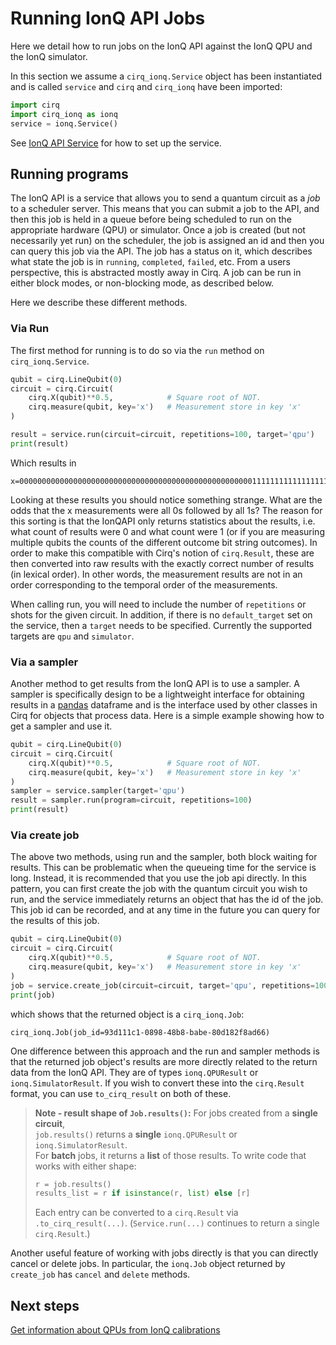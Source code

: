 # Running IonQ API Jobs

Here we detail how to run jobs on the IonQ API against the IonQ QPU and the
IonQ simulator.

In this section we assume a `cirq_ionq.Service` object has been instantiated and is
called `service` and `cirq` and `cirq_ionq` have been imported:

```python
import cirq
import cirq_ionq as ionq
service = ionq.Service()
```

See [IonQ API Service](service.md) for how to set up the service.

## Running programs

The IonQ API is a service that allows you to send a quantum circuit as a _job_
to a scheduler server. This means that you can submit a job to the API, and
then this job is held in a queue before being scheduled to run on the appropriate
hardware (QPU) or simulator. Once a job is created (but not necessarily yet run)
on the scheduler, the job is assigned an id and then you can query this
job via the API. The job has a status on it, which describes what state the job is in
`running`, `completed`, `failed`, etc. From a users perspective, this is abstracted
mostly away in Cirq. A job can be run in either block modes, or non-blocking mode,
as described below.

Here we describe these different methods.

### Via Run

The first method for running is to do so via the `run` method on `cirq_ionq.Service`.

```python
qubit = cirq.LineQubit(0)
circuit = cirq.Circuit(
    cirq.X(qubit)**0.5,            # Square root of NOT.
    cirq.measure(qubit, key='x')   # Measurement store in key 'x'
)

result = service.run(circuit=circuit, repetitions=100, target='qpu')
print(result)
```

Which results in

```
x=0000000000000000000000000000000000000000000000000000111111111111111111111111111111111111111111111111
```

Looking at these results you should notice something strange. What are the odds
that the x measurements were all 0s followed by all 1s? The reason for this
sorting is that the IonQAPI only returns statistics about the results, i.e. what
count of results were 0 and what count were 1 (or if you are measuring
multiple qubits the counts of the different outcome bit string outcomes). In
order to make this compatible with Cirq's notion of `cirq.Result`, these
are then converted into raw results with the exactly correct number of
results (in lexical order). In other words, the measurement results are not
in an order corresponding to the temporal order of the measurements.

When calling run, you will need to include the number of `repetitions` or shots
for the given circuit. In addition, if there is no `default_target` set on the
service, then a `target` needs to be specified. Currently the supported targets
are `qpu` and `simulator`.

### Via a sampler

Another method to get results from the IonQ API is to use a sampler. A sampler
is specifically design to be a lightweight interface for obtaining results
in a [pandas](https://pandas.pydata.org/) dataframe and is the interface
used by other classes in Cirq for objects that process data. Here is a
simple example showing how to get a sampler and use it.

```python
qubit = cirq.LineQubit(0)
circuit = cirq.Circuit(
    cirq.X(qubit)**0.5,            # Square root of NOT.
    cirq.measure(qubit, key='x')   # Measurement store in key 'x'
)
sampler = service.sampler(target='qpu')
result = sampler.run(program=circuit, repetitions=100)
print(result)
```

### Via create job

The above two methods, using run and the sampler, both block waiting for
results. This can be problematic when the queueing time for the service
is long. Instead, it is recommended that you use the job api directly.
In this pattern, you can first create the job with the quantum circuit you
wish to run, and the service immediately returns an object that has
the id of the job. This job id can be recorded, and at any time in
the future you can query for the results of this job.

```python
qubit = cirq.LineQubit(0)
circuit = cirq.Circuit(
    cirq.X(qubit)**0.5,            # Square root of NOT.
    cirq.measure(qubit, key='x')   # Measurement store in key 'x'
)
job = service.create_job(circuit=circuit, target='qpu', repetitions=100)
print(job)
```

which shows that the returned object is a `cirq_ionq.Job`:

```
cirq_ionq.Job(job_id=93d111c1-0898-48b8-babe-80d182f8ad66)
```

One difference between this approach and the run and sampler methods
is that the returned job object's results are more directly related to the
return data from the IonQ API. They are of types `ionq.QPUResult` or
`ionq.SimulatorResult`. If you wish to convert these into the
`cirq.Result` format, you can use `to_cirq_result` on both of these.

> **Note - result shape of `Job.results()`:** For jobs created from a **single circuit**,  
> `job.results()` returns a **single** `ionq.QPUResult` or `ionq.SimulatorResult`.  
> For **batch** jobs, it returns a **list** of those results. To write code that
> works with either shape:
>
> ```python
> r = job.results()
> results_list = r if isinstance(r, list) else [r]
> ```
>
> Each entry can be converted to a `cirq.Result` via `.to_cirq_result(...)`.
> (`Service.run(...)` continues to return a single `cirq.Result`.)

Another useful feature of working with jobs directly is that you can
directly cancel or delete jobs. In particular, the `ionq.Job` object
returned by `create_job` has `cancel` and `delete` methods.

## Next steps

[Get information about QPUs from IonQ calibrations](calibrations.md)
